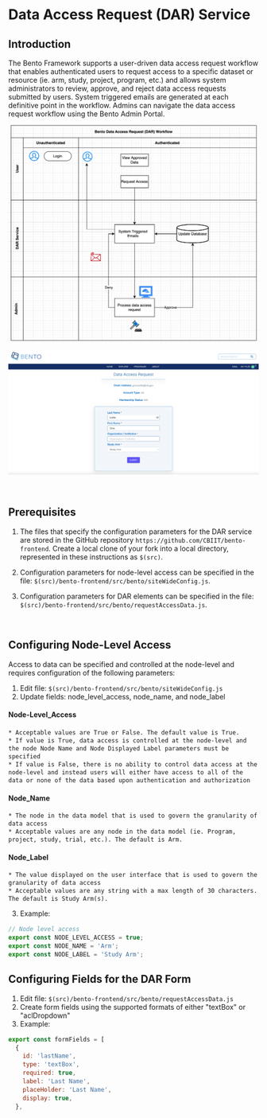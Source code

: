 # Data Access Request (DAR) Service

## Introduction
The Bento Framework supports a user-driven data access request workflow that enables authenticated users to request access to a specific dataset or resource (ie. arm, study, project, program, etc.) and allows system administrators to review, approve, and reject data access requests submitted by users. System triggered emails are generated at each definitive point in the workflow. Admins can navigate the data access request workflow using the Bento Admin Portal. 

![Data Access Request (DAR) Workflow](../assets/dar-workflow.png)

![Data Access Request (DAR) Example page](../assets/dar-example-page.png)

<p>&nbsp;</p>


## Prerequisites
1. The files that specify the configuration parameters for the DAR service are stored in the GitHub repository `https://github.com/CBIIT/bento-frontend`. Create a local clone of your fork into a local directory, represented in these instructions as `$(src)`.

2. Configuration parameters for node-level access can be specified in the file: `$(src)/bento-frontend/src/bento/siteWideConfig.js`.

3. Configuration parameters for DAR elements can be specified in the file: `$(src)/bento-frontend/src/bento/requestAccessData.js`.

<p>&nbsp;</p>     

## Configuring Node-Level Access 
Access to data can be specified and controlled at the node-level and requires configuration of the following parameters:
1. Edit file: `$(src)/bento-frontend/src/bento/siteWideConfig.js`
2. Update fields: node_level_access, node_name, and node_label

#### Node-Level_Access
    * Acceptable values are True or False. The default value is True.
    * If value is True, data access is controlled at the node-level and the node Node Name and Node Displayed Label parameters must be specified
    * If value is False, there is no ability to control data access at the node-level and instead users will either have access to all of the data or none of the data based upon authentication and authorization

#### Node_Name
    * The node in the data model that is used to govern the granularity of data access
    * Acceptable values are any node in the data model (ie. Program, project, study, trial, etc.). The default is Arm.
    
#### Node_Label
    * The value displayed on the user interface that is used to govern the granularity of data access
    * Acceptable values are any string with a max length of 30 characters. The default is Study Arm(s).

3. Example:

```javascript
// Node level access
export const NODE_LEVEL_ACCESS = true;
export const NODE_NAME = 'Arm';
export const NODE_LABEL = 'Study Arm';
```

## Configuring Fields for the DAR Form

1. Edit file: `$(src)/bento-frontend/src/bento/requestAccessData.js`
2. Create form fields using the supported formats of either "textBox" or "aclDropdown"
3. Example:
```javascript
export const formFields = [
  {
    id: 'lastName',
    type: 'textBox',
    required: true,
    label: 'Last Name',
    placeHolder: 'Last Name',
    display: true,
  },
  ```


